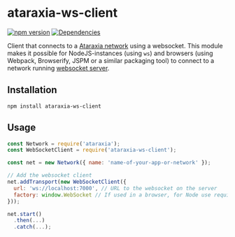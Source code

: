 # ataraxia-ws-client

[![npm version](https://badge.fury.io/js/ataraxia-ws-client.svg)](https://badge.fury.io/js/ataraxia-ws-client)
[![Dependencies](https://david-dm.org/aholstenson/ataraxia/status.svg?path=packages/ws-client)](https://david-dm.org/aholstenson/ataraxia?path=packages/ws-client)

Client that connects to a [Ataraxia network](https://github.com/aholstenson/ataraxia)
using a websocket. This module makes it possible for NodeJS-instances (using
`ws`) and browsers (using Webpack, Browserify, JSPM or a similar packaging tool)
to connect to a network running [websocket server](https://github.com/aholstenson/ataraxia/tree/master/packages/ws-server).

## Installation

```
npm install ataraxia-ws-client
```

## Usage

```javascript
const Network = require('ataraxia');
const WebSocketClient = require('ataraxia-ws-client');

const net = new Network({ name: 'name-of-your-app-or-network' });

// Add the websocket client
net.addTransport(new WebSocketClient({
  url: 'ws://localhost:7000', // URL to the websocket on the server
  factory: window.WebSocket // If used in a browser, for Node use require('ws')
}));

net.start()
  .then(...)
  .catch(...);
```
